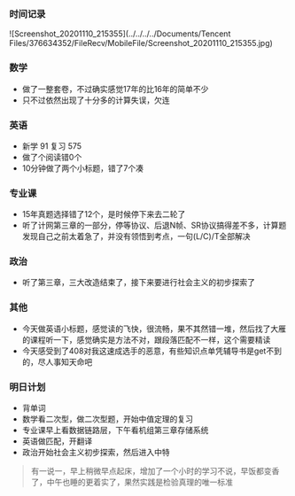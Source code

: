 ### 时间记录

![Screenshot_20201110_215355](../../../../Documents/Tencent Files/376634352/FileRecv/MobileFile/Screenshot_20201110_215355.jpg)

### 数学

- 做了一整套卷，不过确实感觉17年的比16年的简单不少
- 只不过依然出现了十分多的计算失误，欠连

### 英语

- 新学 91 复习 575
- 做了个阅读错0个
- 10分钟做了两个小标题，错了7个凑

### 专业课

- 15年真题选择错了12个，是时候停下来去二轮了
- 听了计网第三章的一部分，停等协议、后退N帧、SR协议搞得差不多，计算题发现自己之前太着急了，并没有领悟到考点，一句(L/C)/T全部解决

### 政治

- 听了第三章，三大改造结束了，接下来要进行社会主义的初步探索了

### 其他

- 今天做英语小标题，感觉读的飞快，很流畅，果不其然错一堆，然后找了大雁的课程听一下，感觉确实是方法不对，跟段落匹配不一样，这个需要精读
- 今天感受到了408对我这速成选手的恶意，有些知识点单凭辅导书是get不到的，尽人事知天命吧

### 明日计划

- 背单词
- 数学看二次型，做二次型题，开始中值定理的复习
- 专业课早上看数据链路层，下午看机组第三章存储系统
- 英语做匹配，开翻译
- 政治开始社会主义初步探索，然后进入中特

> 有一说一，早上稍微早点起床，增加了一个小时的学习不说，早饭都变香了，中午也睡的更着实了，果然实践是检验真理的唯一标准

